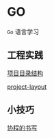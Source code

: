 # GO
`Go` 语言学习


## 工程实践

[项目目录结构](https://makeoptim.com/golang/standards/project-layout)

[project-layout](https://github.com/golang-standards/project-layout/blob/master/README_zh.md)


## 小技巧

[协程的书写](https://stackoverflow.com/questions/46906647/wait-result-of-multiple-goroutines)
